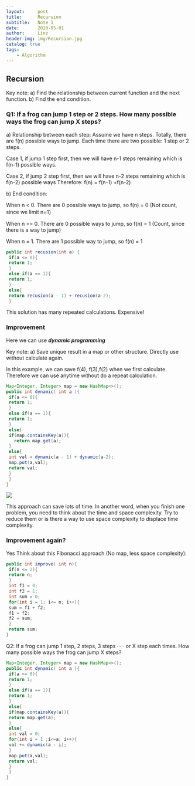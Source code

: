 ```yaml
---
layout:     post
title:      Recursion
subtitle:   Note 1
date:       2020-05-01
author:     Linz
header-img: img/Recursion.jpg
catalog: true
tags:
    - Algorithm
---
```


## Recursion

  Key note:
  a) Find the relationship between current function and the next function.
  b) Find the end condition.


### Q1: If a frog can jump 1 step or 2 steps. How many possible ways the frog can jump X steps?

a) Relationship between each step: Assume we have n steps. Totally, there are f(n) possible ways to jump. Each
time there are two possible: 1 step or 2 steps.

Case 1, if jump 1 step first, then we will have n-1 steps remaining which is f(n-1) possible ways.

Case 2, if jump 2 step first, then we will have n-2 steps remaining which is f(n-2) possible ways
Therefore: f(n) = f(n-1) +f(n-2)


b) End condition:

When n < 0. There are 0 possible ways to jump, so f(n) = 0
(Not count, since we limit n=1）  

When n == 0. There are 0 possible ways to jump, so f(n) = 1
(Count, since there is a way to jump)

When n = 1. There are 1 possible way to jump, so f(n) = 1

```java
public int recusion(int a) {
 if(a <= 0){
 return 1;
 }
 else if(a == 1){
 return 1;
 }
 else{
 return recusion(a - 1) + recusion(a-2);
 }
```
This solution has many repeated calculations. Expensive!


### Improvement
Here we can use ***dynamic programming***

  Key note:
  a) Save unique result in a map or other structure. Directly use without calculate again.

In this example, we can save f(4), f(3),f(2) when we first calculate. Therefore we can use anytime without do a repeat calculation.

```java
Map<Integer, Integer> map = new HashMap<>();
public int dynamic( int a ){
 if(a <= 0){
 return 1;
 }
 else if(a == 1){
 return 1;
 }
 else{
 if(map.containsKey(a)){
   return map.get(a);
 }
 else{
 int val = dynamic(a - 1) + dynamic(a-2);
 map.put(a,val);
 return val;
 }
 }
}
```

![](https://miro.medium.com/max/700/1*7zbFbotrSx7mzmo_3zJDCg.jpeg)



This approach can save lots of time. In another word, when you finish one problem, you need to think about the time and space complexity. Try to reduce them or is there a way to use space complexity to displace time complexity.

### Improvement again?
Yes
Think about this Fibonacci approach (No map, less space complexity):

```java
public int improve( int n){
 if(n <= 2){
 return n;
 }
 int f1 = 0;
 int f2 = 1;
 int sum = 0;
 for(int i = 1; i<= n; i++){
 sum = f1 + f2;
 f1 = f2;
 f2 = sum;
 }
 return sum;
}
```

Q2: If a frog can jump 1 step, 2 steps, 3 steps ····· or X step each times. How many possible ways the frog can jump X steps?
```java
Map<Integer, Integer> map = new HashMap<>();
public int dynamic( int a ){
 if(a <= 0){
 return 1;
 }
 else if(a == 1){
 return 1;
 }
 else{
 if(map.containsKey(a)){
 return map.get(a);
 }
 else{
 int val = 0;
 for(int i = 1 ;i<=a; i++){
 val += dynamic(a - i);
 }
 map.put(a,val);
 return val;
 }
 }
}
```
